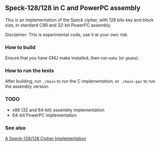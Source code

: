Speck-128/128 in C and PowerPC assembly
---

This is an implementation of the Speck cipher, with 128 bits key and block size,
in standard C99 and 32-bit PowerPC assembly.

Disclaimer: This is experimental code, use it at your own risk.

### How to build

Ensure that you have GNU make installed, then run `make` (or `gmake`).

### How to run the tests

After building, run `./main` to run the C implementation, or `./main-ppc` to run
the assembly version.

### TODO

- x86 (32 and 64-bit) assembly implementation
- 64-bit PowerPC implementation

### See also

[A Speck-128/128 Cipher Implementation](https://koachan.github.io/post/speck-implementation)

